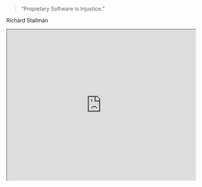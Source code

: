 <section></section>
<section><blockquote class="dark">“Propietary Software is Injustice.”</blockquote></section>
<section>
	<p class="dark">Richard Stallman</p>
	<iframe src="https://www.youtube.com/embed/_Ii78T0Ge_Q?start=3504&amp;end=3507" width="500" height="400"></iframe>
</section>